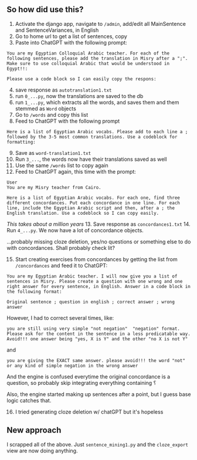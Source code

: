 ## So how did use this?

1. Activate the django app, navigate to `/admin`, add/edit all MainSentence and SentenceVariances, in English
2. Go to home url to get a list of sentences, copy
3. Paste into ChatGPT with the following prompt:

```
You are my Egyptian Colloquial Arabic teacher. For each of the following sentences, please add the translation in Misry after a ";". Make sure to use colloquial Arabic that would be understood in Egypt!!:

Please use a code block so I can easily copy the respons:
```

4. save response as `autotranslation1.txt`
5. run `0_...py`, now the translations are saved to the db
6. run `1_...py`, which extracts all the words, and saves them and them stemmed as `Word` objects
7. Go to `/words` and copy this list
8. Feed to ChatGPT with the following prompt
```
Here is a list of Egyptian Arabic vocabs. Please add to each line a ; followed by the 3-5 most common translations. Use a codeblock for formatting:
```
9. Save as `word-translation1.txt`
10. Run `3_...`, the words now have their translations saved as well
11. Use the same `/words` list to copy again
12. Feed to ChatGPT again, this time with the prompt:
```
User
You are my Misry teacher from Cairo. 

Here is a list of Egyptian Arabic vocabs. For each one, find three different concordances. Put each concordance in one line. For each line, include the Egyptian Arabic script and then, after a ; the English translation. Use a codeblock so I can copy easily.
```

*This takes about a million years*
13. Save response as `concordances1.txt`
14. Run `4_...py`. We now have a lot of concordance objects.

...probably missing cloze deletion, yes/no questions or something else to do with concordances. Shall probably check lit?


15. Start creating exercises from concordances by getting the list from `/concordances` and feed it to ChatGPT:

```
You are my Egyptian Arabic teacher. I will now give you a list of sentences in Misry. Please create a question with one wrong and one right answer for every sentence, in English. Answer in a code block in the following format:

Original sentence ; question in english ; correct answer ; wrong answer

```

However, I had to correct several times, like:

```
you are still using very simple "not negation"  "negation" format. Please ask for the content in the sentence in a less predicatable way. Avoid!!! one answer being "yes, X is Y" and the other "no X is not Y"
```

and 

```
you are giving the EXACT same answer. please avoid!!! the word "not" or any kind of simple negation in the wrong answer
```

And the engine is confused everytime the original concordance is a question, so probably skip integrating everything containing ؟ 

Also, the engine started making up sentences after a point, but I guess base logic catches that.

16. I tried generating cloze deletion w/ chatGPT but it's hopeless

## New approach

I scrapped all of the above. Just `sentence_mining1.py` and the `cloze_export` view are now doing anything.
